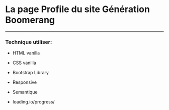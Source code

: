 # La page Profile du site Génération Boomerang
--------------------------

### Technique utiliser:
* HTML vanilla
* CSS vanilla
* Bootstrap Library

* Responsive 
* Semantique
* loading.io/progress/

 
